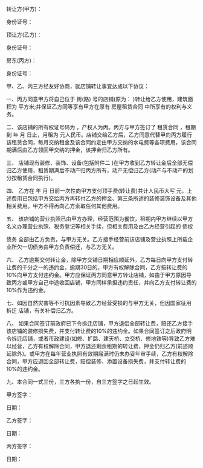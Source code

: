 
 


转让方(甲方)：


身份证号：


顶让方(乙方)：


身份证号：


房东(丙方)：


身份证号：


甲、乙、丙三方经友好协商，就店铺转让事宜达成以下协议：


一、丙方同意甲方将自己位于 街(路) 号的店铺(原为： )转让给乙方使用，建筑面积为 平方米;并保证乙方同等享有甲方在原有
房屋租赁合同
中所享有的权利与义务。


二、该店铺的所有权证号码为 ，产权人为丙。丙方与甲方签订了
租赁合同
，租期到 年 月 日止，月租为 元人民币。店铺交给乙方后，乙方同意代替甲向丙方履行该租赁合同，每月交纳租金及该合同约定由甲方交纳的水电费等各项费用，该合同期满后由乙方领回甲交纳的押金，该押金归乙方所有。


三、 店铺现有装修、装饰、设备(包括附件二 )在甲方收到乙方转让金后全部无偿归乙方使用，租赁期满后不动产归丙方所有，动产无偿归乙方(动产与不动产的划分按租赁合同执行)。


四、 乙方在 年 月 日前一次性向甲方支付顶手费(转让费)共计人民币大写 元，上述费用已包括甲方交给丙方再转付乙方的押金、第三条所述的装修装饰设备及其他相关费用。甲方不得再向乙方索取任何其他费用。


五、 该店铺的营业执照已由甲方办理，经营范围为餐饮，租期内甲方继续以甲方名义办理营业执照、税务登记等相关手续，但相关费用及由乙方经营引起的
债权

债务
全部由乙方负责，与甲方无关。乙方接手经营前该店铺及营业执照上所载企业所欠一切债务由甲方负责偿还，与乙方无关。


六、 乙方逾期交付转让金，除甲方交铺日期相应顺延外，乙方每日向甲方支付转让费的千分之一的违约金，逾期30日的，甲方有权解除合同，乙方按转让费的10%向甲方支付违约金。甲方应保证丙方同意甲方转让店铺，如由于甲方原因导致丙方或甲方自己中途收回店铺，甲方同样承担违约责任，并向乙方支付转让费的10%作为违约金。


七、如因自然灾害等不可抗因素导致乙方经营受损的与甲方无关，但因国家征用
拆迁
店铺，有关补偿归乙方。


八、 如果合同签订前政府已下令拆迁店铺，甲方退偿全部转让费，赔还乙方接手该店铺的装修损失费，并支付转让费的10%的违约金。如果合同签订之后政府明令拆迁店铺，或者市政建设(如修、扩路、建天桥、立交桥、修地铁等)导致乙方难以经营，乙方有权解除合同，甲方退还剩余租期的转让费，押金仍归乙方(前述顺延除外)。或甲方在每年营业执照有效期届满时仍未办妥年审手续，乙方有权解除合同，甲方应退回全部转让费，赔偿装修、添置设备损失费，并支付转让费的10%的违约金。


九、本合同一式三份，三方各执一份，自三方签字之日起生效。


甲方签字：


日期：


乙方签字：


日期：


丙方签字：


日期：
 


 

 
 
 
 
 
  


  
 

  


  


  
 
 
 
 


